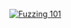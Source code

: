 
<a target="_blank" href="https://github-readme-medium-recent-article.vercel.app/medium/@FaiZwawi/0"><img src="https://github-readme-medium-recent-article.vercel.app/medium/@FaiZwawi/0" alt="Fuzzing 101"> 


